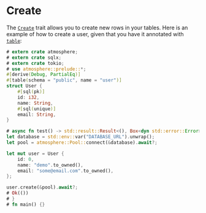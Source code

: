 # Create

The [`Create`] trait allows you to create new rows in your tables. Here is an example
of how to create a user, given that you have it annotated with [`table`]:

```rust
# extern crate atmosphere;
# extern crate sqlx;
# extern crate tokio;
# use atmosphere::prelude::*;
#[derive(Debug, PartialEq)]
#[table(schema = "public", name = "user")]
struct User {
    #[sql(pk)]
    id: i32,
    name: String,
    #[sql(unique)]
    email: String,
}

# async fn test() -> std::result::Result<(), Box<dyn std::error::Error>> {
let database = std::env::var("DATABASE_URL").unwrap();
let pool = atmosphere::Pool::connect(&database).await?;

let mut user = User {
    id: 0,
    name: "demo".to_owned(),
    email: "some@email.com".to_owned(),
};

user.create(&pool).await?;
# Ok(())
# }
# fn main() {}
```

[`table`]: https://docs.rs/atmosphere/latest/atmosphere/attr.table.html
[`Create`]: https://docs.rs/atmosphere/latest/atmosphere/trait.Create.html
